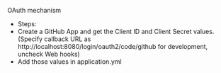 

OAuth mechanism
- Steps:
- Create a GitHub App and get the Client ID and Client Secret values. (Specify callback URL as http://localhost:8080/login/oauth2/code/github for development, uncheck Web hooks)
- Add those values in application.yml